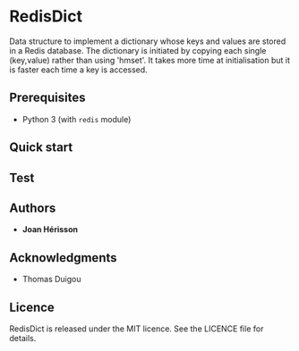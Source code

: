 # RedisDict

Data structure to implement a dictionary whose keys and values are stored in a Redis database. The dictionary is initiated by copying each single (key,value) rather than using 'hmset'. It takes more time at initialisation but it is faster each time a key is accessed.

## Prerequisites

* Python 3 (with `redis` module)

## Quick start

## Test


## Authors

* **Joan Hérisson**

## Acknowledgments

* Thomas Duigou


## Licence
RedisDict is released under the MIT licence. See the LICENCE file for details.
